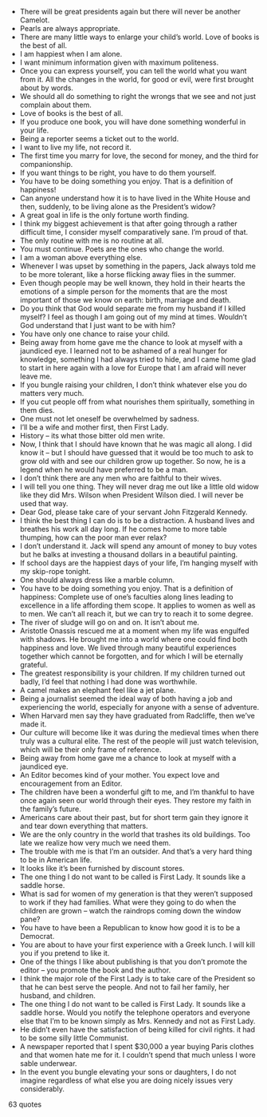  - There will be great presidents again but there will never be another Camelot.
 - Pearls are always appropriate.
 - There are many little ways to enlarge your child’s world. Love of books is the best of all.
 - I am happiest when I am alone.
 - I want minimum information given with maximum politeness.
 - Once you can express yourself, you can tell the world what you want from it. All the changes in the world, for good or evil, were first brought about by words.
 - We should all do something to right the wrongs that we see and not just complain about them.
 - Love of books is the best of all.
 - If you produce one book, you will have done something wonderful in your life.
 - Being a reporter seems a ticket out to the world.
 - I want to live my life, not record it.
 - The first time you marry for love, the second for money, and the third for companionship.
 - If you want things to be right, you have to do them yourself.
 - You have to be doing something you enjoy. That is a definition of happiness!
 - Can anyone understand how it is to have lived in the White House and then, suddenly, to be living alone as the President’s widow?
 - A great goal in life is the only fortune worth finding.
 - I think my biggest achievement is that after going through a rather difficult time, I consider myself comparatively sane. I’m proud of that.
 - The only routine with me is no routine at all.
 - You must continue. Poets are the ones who change the world.
 - I am a woman above everything else.
 - Whenever I was upset by something in the papers, Jack always told me to be more tolerant, like a horse flicking away flies in the summer.
 - Even though people may be well known, they hold in their hearts the emotions of a simple person for the moments that are the most important of those we know on earth: birth, marriage and death.
 - Do you think that God would separate me from my husband if I killed myself? I feel as though I am going out of my mind at times. Wouldn’t God understand that I just want to be with him?
 - You have only one chance to raise your child.
 - Being away from home gave me the chance to look at myself with a jaundiced eye. I learned not to be ashamed of a real hunger for knowledge, something I had always tried to hide, and I came home glad to start in here again with a love for Europe that I am afraid will never leave me.
 - If you bungle raising your children, I don’t think whatever else you do matters very much.
 - If you cut people off from what nourishes them spiritually, something in them dies.
 - One must not let oneself be overwhelmed by sadness.
 - I’ll be a wife and mother first, then First Lady.
 - History – its what those bitter old men write.
 - Now, I think that I should have known that he was magic all along. I did know it – but I should have guessed that it would be too much to ask to grow old with and see our children grow up together. So now, he is a legend when he would have preferred to be a man.
 - I don’t think there are any men who are faithful to their wives.
 - I will tell you one thing. They will never drag me out like a little old widow like they did Mrs. Wilson when President Wilson died. I will never be used that way.
 - Dear God, please take care of your servant John Fitzgerald Kennedy.
 - I think the best thing I can do is to be a distraction. A husband lives and breathes his work all day long. If he comes home to more table thumping, how can the poor man ever relax?
 - I don’t understand it. Jack will spend any amount of money to buy votes but he balks at investing a thousand dollars in a beautiful painting.
 - If school days are the happiest days of your life, I’m hanging myself with my skip-rope tonight.
 - One should always dress like a marble column.
 - You have to be doing something you enjoy. That is a definition of happiness: Complete use of one’s faculties along lines leading to excellence in a life affording them scope. It applies to women as well as to men. We can’t all reach it, but we can try to reach it to some degree.
 - The river of sludge will go on and on. It isn’t about me.
 - Aristotle Onassis rescued me at a moment when my life was engulfed with shadows. He brought me into a world where one could find both happiness and love. We lived through many beautiful experiences together which cannot be forgotten, and for which I will be eternally grateful.
 - The greatest responsibility is your children. If my children turned out badly, I’d feel that nothing I had done was worthwhile.
 - A camel makes an elephant feel like a jet plane.
 - Being a journalist seemed the ideal way of both having a job and experiencing the world, especially for anyone with a sense of adventure.
 - When Harvard men say they have graduated from Radcliffe, then we’ve made it.
 - Our culture will become like it was during the medieval times when there truly was a cultural elite. The rest of the people will just watch television, which will be their only frame of reference.
 - Being away from home gave me a chance to look at myself with a jaundiced eye.
 - An Editor becomes kind of your mother. You expect love and encouragement from an Editor.
 - The children have been a wonderful gift to me, and I’m thankful to have once again seen our world through their eyes. They restore my faith in the family’s future.
 - Americans care about their past, but for short term gain they ignore it and tear down everything that matters.
 - We are the only country in the world that trashes its old buildings. Too late we realize how very much we need them.
 - The trouble with me is that I’m an outsider. And that’s a very hard thing to be in American life.
 - It looks like it’s been furnished by discount stores.
 - The one thing I do not want to be called is First Lady. It sounds like a saddle horse.
 - What is sad for women of my generation is that they weren’t supposed to work if they had families. What were they going to do when the children are grown – watch the raindrops coming down the window pane?
 - You have to have been a Republican to know how good it is to be a Democrat.
 - You are about to have your first experience with a Greek lunch. I will kill you if you pretend to like it.
 - One of the things I like about publishing is that you don’t promote the editor – you promote the book and the author.
 - I think the major role of the First Lady is to take care of the President so that he can best serve the people. And not to fail her family, her husband, and children.
 - The one thing I do not want to be called is First Lady. It sounds like a saddle horse. Would you notify the telephone operators and everyone else that I’m to be known simply as Mrs. Kennedy and not as First Lady.
 - He didn’t even have the satisfaction of being killed for civil rights. it had to be some silly little Communist.
 - A newspaper reported that I spent $30,000 a year buying Paris clothes and that women hate me for it. I couldn’t spend that much unless I wore sable underwear.
 - In the event you bungle elevating your sons or daughters, I do not imagine regardless of what else you are doing nicely issues very considerably.

63 quotes